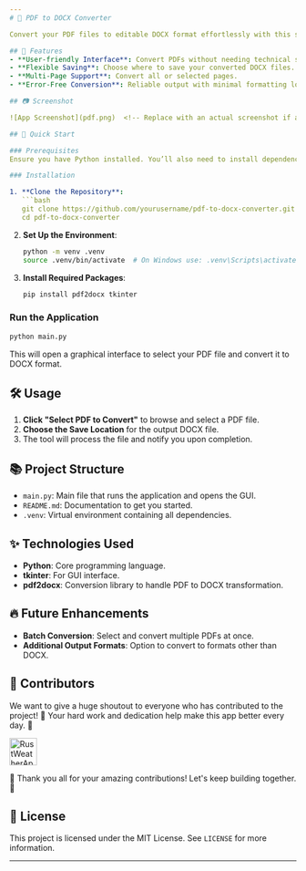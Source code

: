 ```yaml
---
# 📄 PDF to DOCX Converter

Convert your PDF files to editable DOCX format effortlessly with this simple, intuitive Python application! Using `pdf2docx` and a `tkinter` interface, this tool makes document conversion fast and easy.

## 🌟 Features
- **User-friendly Interface**: Convert PDFs without needing technical skills.
- **Flexible Saving**: Choose where to save your converted DOCX files.
- **Multi-Page Support**: Convert all or selected pages.
- **Error-Free Conversion**: Reliable output with minimal formatting loss.

## 📷 Screenshot

![App Screenshot](pdf.png)  <!-- Replace with an actual screenshot if available -->

## 🚀 Quick Start

### Prerequisites
Ensure you have Python installed. You’ll also need to install dependencies using `pip`.

### Installation

1. **Clone the Repository**:
   ```bash
   git clone https://github.com/yourusername/pdf-to-docx-converter.git
   cd pdf-to-docx-converter
   ```

2. **Set Up the Environment**:
   ```bash
   python -m venv .venv
   source .venv/bin/activate  # On Windows use: .venv\Scripts\activate
   ```

3. **Install Required Packages**:
   ```bash
   pip install pdf2docx tkinter
   ```

### Run the Application

```bash
python main.py
```

This will open a graphical interface to select your PDF file and convert it to DOCX format.

## 🛠 Usage

1. **Click "Select PDF to Convert"** to browse and select a PDF file.
2. **Choose the Save Location** for the output DOCX file.
3. The tool will process the file and notify you upon completion.


## 📚 Project Structure

- `main.py`: Main file that runs the application and opens the GUI.
- `README.md`: Documentation to get you started.
- `.venv`: Virtual environment containing all dependencies.

## ✨ Technologies Used

- **Python**: Core programming language.
- **tkinter**: For GUI interface.
- **pdf2docx**: Conversion library to handle PDF to DOCX transformation.

## 🔥 Future Enhancements
- **Batch Conversion**: Select and convert multiple PDFs at once.
- **Additional Output Formats**: Option to convert to formats other than DOCX.

## 🌟 Contributors

We want to give a huge shoutout to everyone who has contributed to the project! 🙌 Your hard work and dedication help make this app better every day. 💪

<a href="https://github.com/chrohangurjar1/RustWeatherApp/graphs/contributors">
  <img alt="RustWeatherApp contributors" height='48' src="https://contrib.rocks/image?repo=chrohangurjar1/RustWeatherApp&columns=24" />
</a>

🎉 Thank you all for your amazing contributions! Let's keep building together. 🚀


## 📄 License

This project is licensed under the MIT License. See `LICENSE` for more information.

---
```

